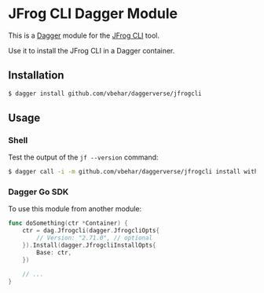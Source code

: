 # JFrog CLI Dagger Module

This is a [Dagger](https://dagger.io/) module for the [JFrog CLI](https://github.com/jfrog/jfrog-cli/) tool.

Use it to install the JFrog CLI in a Dagger container.

## Installation

```bash
$ dagger install github.com/vbehar/daggerverse/jfrogcli
```

## Usage

### Shell

Test the output of the `jf --version` command:

```bash
$ dagger call -i -m github.com/vbehar/daggerverse/jfrogcli install with-exec --args jf,--version stdout
```

### Dagger Go SDK

To use this module from another module:

```go
func doSomething(ctr *Container) {
    ctr = dag.Jfrogcli(dagger.JfrogcliOpts{
		// Version: "2.71.0", // optional
	}).Install(dagger.JfrogcliInstallOpts{
		Base: ctr,
	})

    // ...
}
```
